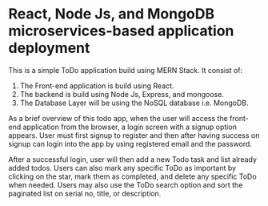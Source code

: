 # React, Node Js, and MongoDB microservices-based application deployment

This is a simple ToDo application build using MERN Stack. It consist of:
1. The Front-end application is build using React.
2. The backend is build using Node Js, Express, and mongoose.
3. The Database Layer will be using the NoSQL database i.e. MongoDB.

As a brief overview of this todo app, when the user will access the front-end application from the browser, a login screen with a signup option appears. User must first signup to register and then after having success on signup can login into the app by using registered email and the password.

After a successful login, user will then add a new Todo task and list already added todos. Users can also mark any specific ToDo as important by clicking on the star, mark them as completed, and delete any specific ToDo when needed. Users may also use the ToDo search option and sort the paginated list on serial no, title, or description.
